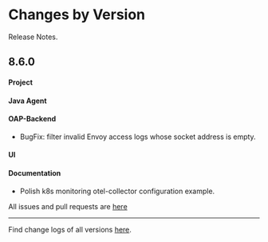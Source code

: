 Changes by Version
==================
Release Notes.

8.6.0
------------------
#### Project


#### Java Agent


#### OAP-Backend

* BugFix: filter invalid Envoy access logs whose socket address is empty.

#### UI


#### Documentation
* Polish k8s monitoring otel-collector configuration example.

All issues and pull requests are [here](https://github.com/apache/skywalking/milestone/84?closed=1)

------------------
Find change logs of all versions [here](changes).
